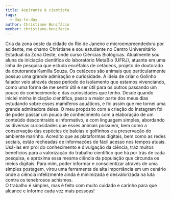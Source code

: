 ```yaml
---
title: Aspirante à cientista
tags:
  - day-to-day
author: Christiane Bonifácio
member: christiane-bonifacio
---
```


Cria da zona oeste da cidade do Rio de Janeiro e microempreendedora por acidente, me chamo Christiane e sou estudante no Centro Universitário Estadual da Zona Oeste, onde curso Ciências Biológicas. 
Atualmente sou aluna de iniciação científica do laboratório MetaBio (UFRJ), atuante em uma linha de pesquisa que estuda encéfalos de cetáceos, projeto de doutorado da doutoranda Kamilla Souza. Os cetáceos são animais que particularmente possuo uma grande admiração e curiosidade.
A ideia de criar o Golinho falador veio através desse período de isolamento que estamos vivenciando, como uma forma de me sentir útil e ser útil para os outros passando um pouco do conhecimento e das curiosidades que tenho. Desde quando iniciei minha iniciação científica, passo a maior parte dos meus dias estudando sobre esses mamíferos aquáticos, e foi assim que  me tornei uma grande admiradora deles. O meu propósito com a criação do Instagram foi de poder passar um pouco de conhecimento com a elaboração de um conteúdo descontraído e informativo, e com linguagem simples, abordando as diversas curiosidades que esses animais possuem, bem como a conservação das espécies de baleias e golfinhos e a preservação do ambiente marinho. 
Acredito que as plataformas digitais, bem como as redes sociais, estão recheadas de informações de fácil acesso nos tempos atuais. Usá-las em prol do conhecimento e divulgação da ciência, traz muitos benefícios para a valorização do trabalho científico que há por trás de cada pesquisa, e aproxima essa mesma ciência da população que circunda os meios digitais. Para mim, poder informar e conscientizar através de uma simples postagem, virou uma ferramenta de alta importância em um cenário onde a ciência infelizmente ainda é minimizada e desvalorizada na luta contra os tenebrosos achismos.  
O trabalho é simples, mas é feito com muito cuidado e carinho para que alcance e informe cada vez mais pessoas!
